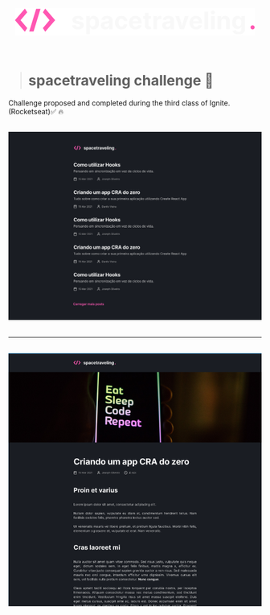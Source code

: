 <p align='center'><img src='./public/logo.svg'/></p>

<br>

> # spacetraveling challenge 🌌

<p> Challenge proposed and completed during the third class of Ignite. (Rocketseat)✅ 🔥 </p>

<br>

<img src='./public/images/Home.png'>

<br>
<br>
<hr>
<br>

<img src='./public/images/post.png'>
